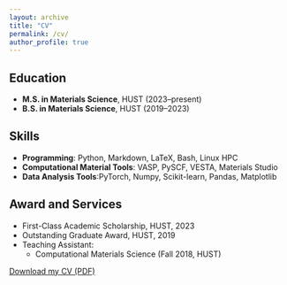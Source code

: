 ```yaml
---
layout: archive
title: "CV"
permalink: /cv/
author_profile: true
---
```




## Education
- **M.S. in Materials Science**, HUST (2023–present)  
- **B.S. in Materials Science**, HUST (2019–2023)  

## Skills  
- **Programming**: Python, Markdown, LaTeX, Bash, Linux HPC  
- **Computational Material Tools**: VASP, PySCF, VESTA, Materials Studio
- **Data Analysis Tools**:PyTorch,  Numpy, Scikit-learn, Pandas, Matplotlib

## Award and Services 
- First-Class Academic Scholarship, HUST, 2023
- Outstanding Graduate Award, HUST, 2019
- Teaching Assistant:
  - Computational Materials Science (Fall 2018, HUST)


[Download my CV (PDF)]("./files/resume-en.pdf")